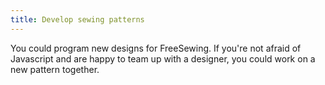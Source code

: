 ```yaml
---
title: Develop sewing patterns
---
```


You could program new designs for FreeSewing.
If you're not afraid of Javascript and are happy to team up with a designer,
you could work on a new pattern together.

